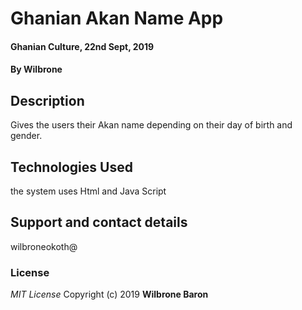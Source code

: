 # Ghanian Akan Name App
#### Ghanian Culture, 22nd Sept, 2019
#### By **Wilbrone**
## Description
Gives the users their Akan name depending on their day of birth and gender.
## Technologies Used
the system uses Html and Java Script
## Support and contact details
wilbroneokoth@
### License
*MIT License*
Copyright (c) 2019 **Wilbrone Baron**

